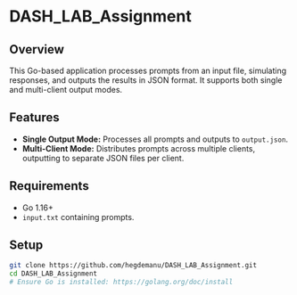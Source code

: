 # DASH_LAB_Assignment

## Overview
This Go-based application processes prompts from an input file, simulating responses, and outputs the results in JSON format. It supports both single and multi-client output modes.

## Features
- **Single Output Mode:** Processes all prompts and outputs to `output.json`.
- **Multi-Client Mode:** Distributes prompts across multiple clients, outputting to separate JSON files per client.

## Requirements
- Go 1.16+
- `input.txt` containing prompts.

## Setup
```bash
git clone https://github.com/hegdemanu/DASH_LAB_Assignment.git
cd DASH_LAB_Assignment
# Ensure Go is installed: https://golang.org/doc/install
